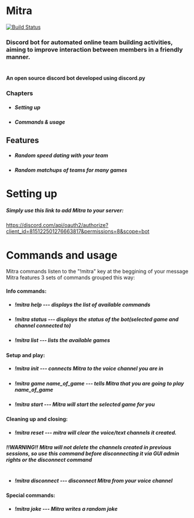 # Mitra

[![Build Status](https://i.imgur.com/MIVBYbA.png)](https://i.imgur.com/MIVBYbA.png)

### Discord bot for automated online team building activities, aiming to improve interaction between members in a friendly manner.

#
#
#
#
#

#### An open source discord bot developed using discord.py

### Chapters
- ##### Setting up
- ##### Commands & usage

## Features

-  ##### Random speed dating with your team
-  ##### Random matchups of teams for many games

# Setting up
##### Simply use this link to add Mitra to your server:

https://discord.com/api/oauth2/authorize?client_id=815122501276663817&permissions=8&scope=bot



# Commands and usage
Mitra commands listen to the "!mitra" key at the beggining of your message
Mitra features 3 sets of commands grouped this way:
#### Info commands:
- ##### !mitra help --- displays the list of available commands
- ##### !mitra status --- displays the status of the bot(selected game and channel connected to)
- ##### !mitra list --- lists the available games

#### Setup and play:
- ##### !mitra init --- connects Mitra to the voice channel you are in
- ##### !mitra game name_of_game --- tells Mitra that you are going to play name_of_game
- ##### !mitra start --- Mitra will start the selected game for you

#### Cleaning up and closing:
- ##### !mitra reset --- mitra will clear the voice/text channels it created.
##### !!WARNING!! Mitra will not delete the channels created in previous sessions, so use this command before disconnecting it via GUI admin rights or the disconnect command
#
- ##### !mitra disconnect --- disconnect Mitra from your voice channel
#### Special commands:
- ##### !mitra joke --- Mitra writes a random joke